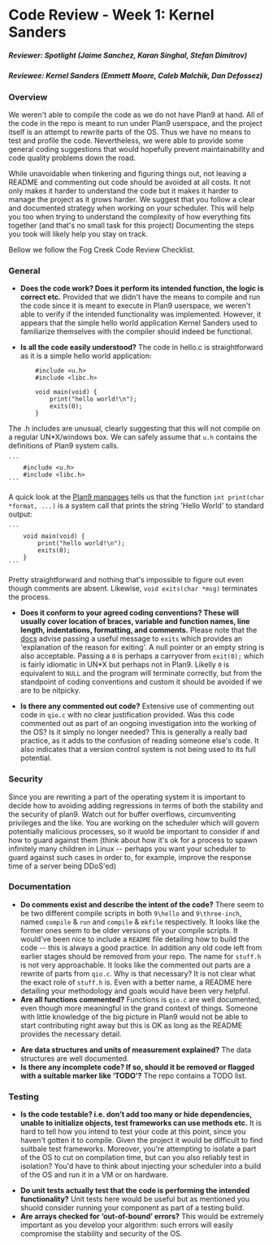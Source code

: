 # Code Review - Week 1: Kernel Sanders

##### Reviewer: Spotlight (Jaime Sanchez, Karan Singhal, Stefan Dimitrov)
##### Reviewee: Kernel Sanders (Emmett Moore, Caleb Malchik, Dan Defossez)

### Overview

We weren't able to compile the code as we do not have Plan9 at hand. All of the code in the repo is meant to run under Plan9 userspace, and the project itself is an attempt to rewrite parts of the OS. Thus we have no means to test and profile the code. Nevertheless, we were able to provide some general coding suggestions that would hopefully prevent maintainability and code quality problems down the road.

While unavoidable when tinkering and figuring things out, not leaving a README and commenting out code should be avoided at all costs. It not only makes it harder to understand the code but it makes it harder to manage the project as it grows harder. We suggest that you follow a clear and documented strategy when working on your scheduler. This will help you too when trying to understand the complexity of how everything fits together (and that's no small task for this project) Documenting the steps you took will likely help you stay on track.

Bellow we follow the Fog Creek Code Review Checklist.

### General

* __Does the code work? Does it perform its intended function, the logic is correct etc.__
Provided that we didn't have the means to compile and run the code since it is meant to execute in Plan9 userspace, we weren't able to verify if the intended functionality was implemented. However, it appears that the simple hello world application Kernel Sanders used to familiarize themselves with the compiler should indeed be functional.
* __Is all the code easily understood?__
The code in hello.c is straightforward as it is a simple hello world application:

    ```
        #include <u.h>
        #include <libc.h>

        void main(void) {
            print("hello world!\n");
            exits(0);
        }
    ```
The .h includes are unusual, clearly suggesting that this will not compile on a regular UN*X/windows box. We can safely assume that `u.h` contains the definitions of Plan9 system calls.

    ```
        #include <u.h>
        #include <libc.h>
    ```
A quick look at the [Plan9 manpages](http://plan9.bell-labs.com/sys/man/2/INDEX.html) tells us that the function `int print(char *format, ...)` is a system call that prints the string 'Hello World' to standard output:

    ```
        void main(void) {
            print("hello world!\n");
            exits(0);
        }
    ```
Pretty straightforward and nothing that's impossible to figure out even though comments are absent. Likewise, `void exits(char *msg)` terminates the process.
* __Does it conform to your agreed coding conventions? These will usually cover location of braces, variable and function names, line length, indentations, formatting, and comments.__
Please note that the [docs](http://plan9.bell-labs.com/magic/man2html/2/exits) advise passing a useful message to `exits` which provides an 'explanation of the reason for exiting'. A null pointer or an empty string is also acceptable. Passing a `0` is perhaps a carryover from `exit(0);` which is fairly idiomatic in UN*X but perhaps not in Plan9. Likelly `0` is equivalent to `NULL` and the program will terminate correctly, but from the standpoint of coding conventions and custom it should be avoided if we are to be nitpicky.

<!-- * __Is there any redundant or duplicate code?__ -->
<!-- * __Is the code as modular as possible?__ -->
<!-- * __Can any global variables be replaced?__ -->
* __Is there any commented out code?__
Extensive use of commenting out code in `qio.c` with no clear justification provided. Was this code commented out as part of an ongoing investigation into the working of the OS? Is it simply no longer needed? This is generally a really bad practice, as it adds to the confusion of reading someone else's code. It also indicates that a version control system is not being used to its full potential.
<!-- * __Do loops have a set length and correct termination conditions?__ -->
<!-- * __Can any of the code be replaced with library functions?__ -->
<!-- * __Can any logging or debugging code be removed?__ -->

### Security
Since you are rewriting a part of the operating system it is important to decide how to avoiding adding regressions in terms of both the stability and the security of plan9.
Watch out for buffer overflows, circumventing privileges and the like. You are working on the scheduler which will govern potentially malicious processes, so it wuold be important to consider if and how to guard against them (think about how it's ok for a process to spawn infinitely many children in Linux -- perhaps you want your scheduler to guard against such cases in order to, for example, improve the response time of a server being DDoS'ed)

### Documentation

* __Do comments exist and describe the intent of the code?__
There seem to be two different compile scripts in both `9\hello` and `9\three-inch`, named `compile` & `run` and `compile` & `mkfile` respectively. It looks like the former ones seem to be older versions of your compile scripts. It would've been nice to include a `README` file detailing how to build the code -- this is always a good practice. In addition any old code left from earlier stages should be removed from your repo.
The name for `stuff.h` is not very approachable. It looks like the commented out parts are a rewrite of parts from `qio.c`. Why is that necessary? It is not clear what the exact role of `stuff.h` is. Even with a better name, a README here detailing your methodology and goals would have been very helpful.
* __Are all functions commented?__
Functions is `qio.c` are well documented, even though more meaningful in the grand context of things. Someone with little knowledge of the big picture in Plan9 would not be able to start contributing right away but this is OK as long as the README provides the necessary detail.
<!-- * Is any unusual behavior or edge-case handling described?  * Is the use and function of third-party libraries documented? -->
* __Are data structures and units of measurement explained?__
The data structures are well documented.
* __Is there any incomplete code? If so, should it be removed or flagged with a suitable marker like ‘TODO’?__
The repo contains a TODO list.

### Testing

* __Is the code testable? i.e. don’t add too many or hide dependencies, unable to initialize objects, test frameworks can use methods etc.__
It is hard to tell how you intend to test your code at this point, since you haven't gotten it to compile. Given the project it would be difficult to find suitbale test frameworks. Moreover, you're attempting to isolate a part of the OS to cut on compilation time, but can you also reliably test in isolation? You'd have to think about injecting your scheduler into a build of the OS and run it in a VM or on hardware.
<!-- * Do tests exist and are they comprehensive? i.e. has at least your agreed on code coverage. -->
* __Do unit tests actually test that the code is performing the intended functionality?__
Unit tests here would be useful but as mentioned you shuold consider running your component as part of a testing build.
* __Are arrays checked for ‘out-of-bound’ errors?__
This would be extremely important as you develop your algorithm: such errors will easily compromise the stability and security of the OS.
<!-- * Could any test code be replaced with the use of an existing API? -->
